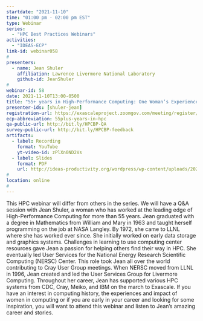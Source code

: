 ```yaml
---
startdate: "2021-11-10"
time: "01:00 pm - 02:00 pm EST"
type: Webinar
series:
  - "HPC Best Practices Webinars"
activities:
  - "IDEAS-ECP"
link-id: webinar058
#
presenters:
  - name: Jean Shuler
    affiliation: Lawrence Livermore National Laboratory
    github-id: JeanShuler
#
webinar-id: 58
date: 2021-11-10T13:00-0500
title: "55+ years in High-Performance Computing: One Woman’s Experiences and Perspectives"
presenter-ids: [shuler-jean]
registration-url: https://exascaleproject.zoomgov.com/meeting/register/vJIsdOyhrjspHJ4JK9sod01phsFxlegHn9c
ecp-abbreviation: 55plus-years-in-hpc
qa-public-url: http://bit.ly/HPCBP-QA
survey-public-url: http://bit.ly/HPCBP-feedback
artifacts:
  - label: Recording
    format: YouTube
    yt-video-id: zPlXn0ND2Vs
  - label: Slides
    format: PDF
    url: http://ideas-productivity.org/wordpress/wp-content/uploads/2021/11/hpcbp058-55yearsinHPC.pdf
#
location: online
#
---
```

This HPC webinar will differ from others in the series. We will have a Q&A session with Jean Shuler, a woman who has worked at the leading edge of High-Performance Computing for more than 55 years. Jean graduated with a degree in Mathematics from William and Mary in 1963 and taught herself programming on the job at NASA Langley. By 1972, she came to LLNL where she has worked ever since. She initially worked on early data storage and graphics systems. Challenges in learning to use computing center resources gave Jean a passion for helping others find their way in HPC. She eventually led User Services for the National Energy Research Scientific Computing (NERSC) Center. This role took Jean all over the world contributing to Cray User Group meetings. When NERSC moved from LLNL in 1996, Jean created and led the User Services Group for Livermore Computing. Throughout her career, Jean has supported various HPC systems from CDC, Cray, Meiko, and IBM on the march to Exascale. If you have an interest in computing history, the experiences and impact of women in computing or if you are early in your career and looking for some inspiration, you will want to attend this webinar and listen to Jean’s amazing career and stories.
